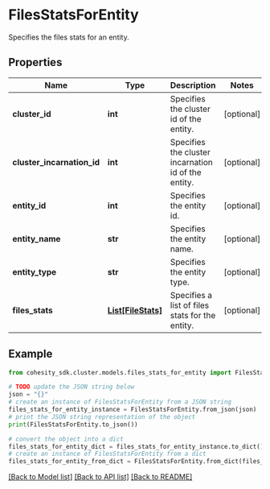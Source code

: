 # FilesStatsForEntity

Specifies the files stats for an entity.

## Properties

Name | Type | Description | Notes
------------ | ------------- | ------------- | -------------
**cluster_id** | **int** | Specifies the cluster id of the entity. | [optional] 
**cluster_incarnation_id** | **int** | Specifies the cluster incarnation id of the entity. | [optional] 
**entity_id** | **int** | Specifies the entity id. | [optional] 
**entity_name** | **str** | Specifies the entity name. | [optional] 
**entity_type** | **str** | Specifies the entity type. | [optional] 
**files_stats** | [**List[FileStats]**](FileStats.md) | Specifies a list of files stats for the entity. | [optional] 

## Example

```python
from cohesity_sdk.cluster.models.files_stats_for_entity import FilesStatsForEntity

# TODO update the JSON string below
json = "{}"
# create an instance of FilesStatsForEntity from a JSON string
files_stats_for_entity_instance = FilesStatsForEntity.from_json(json)
# print the JSON string representation of the object
print(FilesStatsForEntity.to_json())

# convert the object into a dict
files_stats_for_entity_dict = files_stats_for_entity_instance.to_dict()
# create an instance of FilesStatsForEntity from a dict
files_stats_for_entity_from_dict = FilesStatsForEntity.from_dict(files_stats_for_entity_dict)
```
[[Back to Model list]](../README.md#documentation-for-models) [[Back to API list]](../README.md#documentation-for-api-endpoints) [[Back to README]](../README.md)


